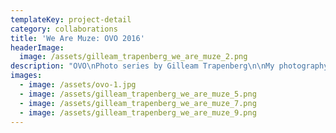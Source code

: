 ```yaml
---
templateKey: project-detail
category: collaborations
title: 'We Are Muze: OVO 2016'
headerImage:
  image: /assets/gilleam_trapenberg_we_are_muze_2.png
description: "OVO\nPhoto series by Gilleam Trapenberg\n\nMy photography is very much influenced by my childhood.\_I grew\_up in Curacao where there are certain cultural codes as to what it means to be a man\_and often a lot of\_importance is put on\_appearance. This has a big influence on my work seeing as I mainly touch on themes of status, identity and the current image culture. I believe that certain objects and situations should be left the way they are. This often results in an interesting dynamic between me and the subject being portrayed. I would not necessarily call myself a documentary photographer. I often use the documentary aesthetic, but I am far more interested in the blurring of different photographic genres.\n\nPhotography – Gilleam Trapenberg\LModel – Ovo Drenth\LHair and make up – Kira Kroegman\LStyling – Robert Risteski\nArt direction – Koos Breen\nDesigns – We Are Muze – Jessica Joyce, LoveLuha, BYBROWN, ELECTRIC CO\nWith thanks to – Karla Vincheva, We Are Muze\nCreative direction & concept – Conny Groenewegen\n\nVideo: Milena Seculic\n"
images:
  - image: /assets/ovo-1.jpg
  - image: /assets/gilleam_trapenberg_we_are_muze_5.png
  - image: /assets/gilleam_trapenberg_we_are_muze_7.png
  - image: /assets/gilleam_trapenberg_we_are_muze_9.png
---
```



